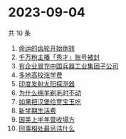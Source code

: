 # 2023-09-04

共 10 条

<!-- BEGIN -->
<!-- 最后更新时间 Mon Sep 04 2023 01:07:29 GMT+0800 (China Standard Time) -->

1. [命运的齿轮开始倒转](https://www.zhihu.com/search?q=命运的齿轮开始倒转)
1. [千万粉主播「秀才」账号被封](https://www.zhihu.com/search?q=千万粉主播「秀才」账号被封)
1. [有企业冒充中国兵器工业集团子公司](https://www.zhihu.com/search?q=有企业冒充中国兵器工业集团子公司)
1. [多地高校涨学费](https://www.zhihu.com/search?q=多地高校涨学费)
1. [印度发射太阳探测器](https://www.zhihu.com/search?q=印度发射太阳探测器)
1. [为什么绵羊剃毛时不动](https://www.zhihu.com/search?q=为什么绵羊剃毛时不动)
1. [如果把汉堡给贾宝玉吃](https://www.zhihu.com/search?q=如果把汉堡给贾宝玉吃)
1. [新学期生活费](https://www.zhihu.com/search?q=新学期生活费)
1. [国美上半年营收塌方](https://www.zhihu.com/search?q=国美上半年营收塌方)
1. [同事相处最忌讳什么](https://www.zhihu.com/search?q=同事相处最忌讳什么)

<!-- END -->

